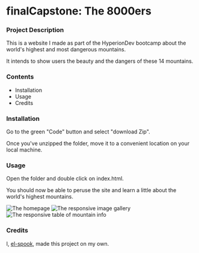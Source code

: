 # finalCapstone: The 8000ers

### Project Description

This is a website I made as part of the HyperionDev bootcamp about the world's highest and most dangerous mountains. 

It intends to show users the beauty and the dangers of these 14 mountains.

### Contents
* Installation
* Usage
* Credits

### Installation

Go to the green "Code" button and select "download Zip".

Once you've unzipped the folder, move it to a convenient location on your local machine.

### Usage

Open the folder and double click on index.html. 

You should now be able to peruse the site and learn a little about the world's highest mountains.

![The homepage](https://images.squarespace-cdn.com/content/v1/5e0dc9494d4c716d3ff361ec/1673349489488-MY5VSXQRWKQ05V96HIIT/mountains_homepage.png?format=2500w)
![The responsive image gallery](https://www.dropbox.com/s/x41qo1nm3zohp6z/Gallery.png?raw=1)
![The responsive table of mountain info](https://500px.com/photo/1059510839/mountains_table-by-jess-ghost)

### Credits

I, [el-spook](https://github.com/el-spook), made this project on my own.

